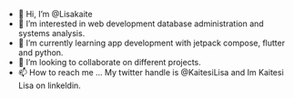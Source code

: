 - 👋 Hi, I’m @Lisakaite
- 👀 I’m interested in web development database administration and systems analysis.
- 🌱 I’m currently learning app development with jetpack compose, flutter and python.
- 💞️ I’m looking to collaborate on different projects.
- 📫 How to reach me ... My twitter handle is @KaitesiLisa and Im Kaitesi Lisa on linkeldin.

<!---
Lisakaite/Lisakaite is a ✨ special ✨ repository because its `README.md` (this file) appears on your GitHub profile.
You can click the Preview link to take a look at your changes.
--->
